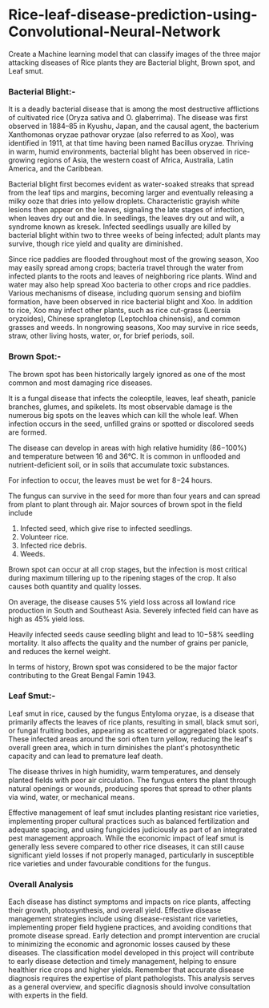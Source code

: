 # Rice-leaf-disease-prediction-using-Convolutional-Neural-Network
Create a Machine learning model that can classify images of the three major attacking diseases of Rice plants they are Bacterial blight, Brown spot, and Leaf smut.

### Bacterial Blight:- 
It is a deadly bacterial disease that is among the most destructive afflictions of cultivated rice (Oryza sativa and O. glaberrima). The disease was first observed in 1884–85 in Kyushu, Japan, and the causal agent, the bacterium Xanthomonas oryzae pathovar oryzae (also referred to as Xoo), was identified in 1911, at that time having been named Bacillus oryzae. Thriving in warm, humid environments, bacterial blight has been observed in rice-growing regions of Asia, the western coast of Africa, Australia, Latin America, and the Caribbean.

Bacterial blight first becomes evident as water-soaked streaks that spread from the leaf tips and margins, becoming larger and eventually releasing a milky ooze that dries into yellow droplets. Characteristic grayish white lesions then appear on the leaves, signaling the late stages of infection, when leaves dry out and die. In seedlings, the leaves dry out and wilt, a syndrome known as kresek. Infected seedlings usually are killed by bacterial blight within two to three weeks of being infected; adult plants may survive, though rice yield and quality are diminished.

Since rice paddies are flooded throughout most of the growing season, Xoo may easily spread among crops; bacteria travel through the water from infected plants to the roots and leaves of neighboring rice plants. Wind and water may also help spread Xoo bacteria to other crops and rice paddies. Various mechanisms of disease, including quorum sensing and biofilm formation, have been observed in rice bacterial blight and Xoo. In addition to rice, Xoo may infect other plants, such as rice cut-grass (Leersia oryzoides), Chinese sprangletop (Leptochloa chinensis), and common grasses and weeds. In nongrowing seasons, Xoo may survive in rice seeds, straw, other living hosts, water, or, for brief periods, soil.

### Brown Spot:- 
The brown spot has been historically largely ignored as one of the most common and most damaging rice diseases.

It is a fungal disease that infects the coleoptile, leaves, leaf sheath, panicle branches, glumes, and spikelets. Its most observable damage is the numerous big spots on the leaves which can kill the whole leaf. When infection occurs in the seed, unfilled grains or spotted or discolored seeds are formed.

The disease can develop in areas with high relative humidity (86−100%) and temperature between 16 and 36°C. It is common in unflooded and nutrient-deficient soil, or in soils that accumulate toxic substances.

For infection to occur, the leaves must be wet for 8−24 hours.

The fungus can survive in the seed for more than four years and can spread from plant to plant through air. Major sources of brown spot in the field include

1. Infected seed, which give rise to infected seedlings.
2. Volunteer rice.
3. Infected rice debris.
4. Weeds.

Brown spot can occur at all crop stages, but the infection is most critical during maximum tillering up to the ripening stages of the crop. It also causes both quantity and quality losses.

On average, the disease causes 5% yield loss across all lowland rice production in South and Southeast Asia. Severely infected field can have as high as 45% yield loss.

Heavily infected seeds cause seedling blight and lead to 10−58% seedling mortality. It also affects the quality and the number of grains per panicle, and reduces the kernel weight.

In terms of history, Brown spot was considered to be the major factor contributing to the Great Bengal Famin 1943.

### Leaf Smut:- 
Leaf smut in rice, caused by the fungus Entyloma oryzae, is a disease that primarily affects the leaves of rice plants, resulting in small, black smut sori, or fungal fruiting bodies, appearing as scattered or aggregated black spots. These infected areas around the sori often turn yellow, reducing the leaf's overall green area, which in turn diminishes the plant's photosynthetic capacity and can lead to premature leaf death.

The disease thrives in high humidity, warm temperatures, and densely planted fields with poor air circulation. The fungus enters the plant through natural openings or wounds, producing spores that spread to other plants via wind, water, or mechanical means.

Effective management of leaf smut includes planting resistant rice varieties, implementing proper cultural practices such as balanced fertilization and adequate spacing, and using fungicides judiciously as part of an integrated pest management approach. While the economic impact of leaf smut is generally less severe compared to other rice diseases, it can still cause significant yield losses if not properly managed, particularly in susceptible rice varieties and under favourable conditions for the fungus.


### Overall Analysis
Each disease has distinct symptoms and impacts on rice plants, affecting their growth, photosynthesis, and overall yield. Effective disease management strategies include using disease-resistant rice varieties, implementing proper field hygiene practices, and avoiding conditions that promote disease spread. Early detection and prompt intervention are crucial to minimizing the economic and agronomic losses caused by these diseases. The classification model developed in this project will contribute to early disease detection and timely management, helping to ensure healthier rice crops and higher yields. Remember that accurate disease diagnosis requires the expertise of plant pathologists. This analysis serves as a general overview, and specific diagnosis should involve consultation with experts in the field.


